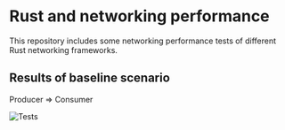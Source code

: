 # Rust and networking performance

This repository includes some networking performance tests of different Rust networking frameworks.

## Results of baseline scenario

Producer => Consumer

![Tests](/baseline/tests/results.png)
